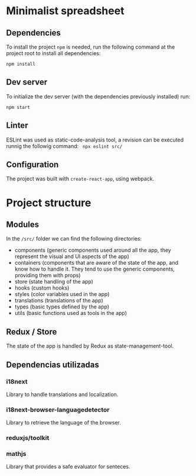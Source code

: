 # Minimalist spreadsheet

## Dependencies
To install the project `npm` is needed, run the following command at the project root to install all dependencies:
```
npm install
```

## Dev server
To initialize the dev server (with the dependencies previously installed) run:

```
npm start
```

## Linter

ESLint was used as static-code-analysis tool, a revision can be executed runnig the followig command:
``` npx eslint src/```

## Configuration
The project was built with `create-react-app`, using webpack.

# Project structure

## Modules

In the `/src/` folder we can find the following directories:

- components (generic components used around all the app, they represent the visual and UI aspects of the app)
- containers (components that are aware of the state of the app, and know how to handle it. They tend to use the generic components, providing them with props)
- store (state handling of the app)
- hooks (custom hooks)
- styles (color variables used in the app)
- translations (translations of the app)
- types (basic types defined by the app)
- utils (basic functions used as tools in the app)


## Redux / Store
The state of the app is handled by Redux as state-management-tool.

## Dependencias utilizadas
### i18next

Library to handle translations and localization.
### i18next-browser-languagedetector

Library to retrieve the language of the browser.
### reduxjs/toolkit

### mathjs
Library that provides a safe evaluator for senteces.
